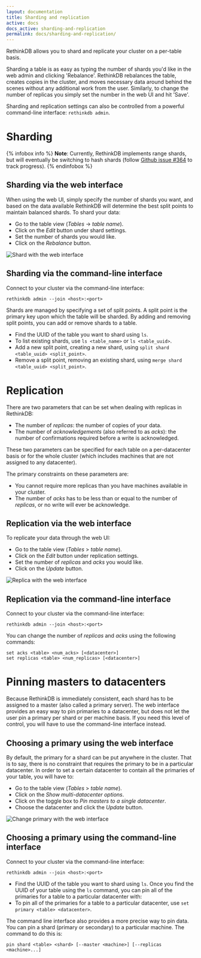 ```yaml
---
layout: documentation
title: Sharding and replication
active: docs
docs_active: sharding-and-replication
permalink: docs/sharding-and-replication/
---
```

RethinkDB allows you to shard and replicate your cluster on a per-table basis.

Sharding a table is as easy as typing the number of shards you'd like in the
web admin and clicking 'Rebalance'. RethinkDB rebalances the table, creates
copies in the cluster, and moves necessary data around behind the scenes
without any additional work from the user. Similarly, to change the number of
replicas you simply set the number in the web UI and hit 'Save'. 

Sharding and replication settings can also be
controlled from a powerful command-line interface: `rethinkdb admin`.

# Sharding #
{% infobox info %}
__Note__: Currently, RethinkDB implements range shards, but will eventually be
switching to hash shards (follow [Github
issue #364](https://github.com/rethinkdb/rethinkdb/issues/364) to track progress).
{% endinfobox %}

## Sharding via the web interface ##
 When using the web UI, simply  specify the number of shards you
 want, and based on the data available RethinkDB will determine the best split
 points to maintain balanced shards. To shard your data: 

- Go to the table view (_Tables_ &rarr; _table name_).
- Click on the _Edit_ button under shard settings.
- Set the number of shards you would like.
- Click on the _Rebalance_ button.

![Shard with the web interface](/assets/images/docs/administration/shard.png)

## Sharding via the command-line interface ##
Connect to your cluster via the command-line interface:

```
rethinkdb admin --join <host>:<port>
```

Shards are managed by specifying a set of split points. A split point is the
primary key upon which the table will be sharded. By adding and removing split
points, you can add or remove shards to a table.

- Find the UUID of the table you want to shard using `ls`.
- To list existing shards, use `ls <table_name>` or `ls <table_uuid>`.
- Add a new split point, creating a new shard, using `split shard <table_uuid>
  <split_point>`.
- Remove a split point, removing an existing shard, using `merge shard
  <table_uuid> <split_point>`.

# Replication #
There are two parameters that can be set when dealing with replicas in
RethinkDB:

- The number of _replicas_: the number of copies of your data.
- The number of _acknowledgements_ (also referred to as _acks_): the number of
  confirmations required before a write is acknowledged.  

These two parameters can be specified for each table on a per-datacenter basis
or for the whole cluster (which includes machines that are not assigned to any
datacenter).

The primary constraints on these parameters are:

- You cannot require more replicas than you have machines available in your
  cluster.
- The number of _acks_ has to be less than or equal to the number of
  _replicas_, or no write will ever be acknowledge.

## Replication via the web interface ##
To replicate your data through the web UI:

- Go to the table view (_Tables_ > _table name_).
- Click on the _Edit_ button under replication settings.
- Set the number of _replicas_ and _acks_ you would like.
- Click on the _Update_ button.

![Replica with the web interface](/assets/images/docs/administration/replica.png)

## Replication via the command-line interface ##
Connect to your cluster via the command-line interface:

```
rethinkdb admin --join <host>:<port>
```

You can change the number of _replicas_ and _acks_ using the following commands:

```
set acks <table> <num_acks> [<datacenter>]
set replicas <table> <num_replicas> [<datacenter>]
```

# Pinning masters to datacenters #
Because RethinkDB is immediately consistent, each shard has to be assigned to a
master (also called a primary server).  The web interface provides an easy way
to pin primaries to a datacenter, but does not let the user pin a primary per
shard or per machine basis. If you need this level of control, you will have to
use the command-line interface instead.

## Choosing a primary using the web interface  ##
By default, the primary for a shard can be put anywhere in the cluster. That is
to say, there is no constraint that requires the primary to be in a particular
datacenter.  In order to set a certain datacenter to contain all the primaries
of your table, you will have to:

- Go to the table view (_Tables_ > _table name_).
- Click on the _Show multi-datacenter options_.
- Click on the toggle box to _Pin masters to a single datacenter_.
- Choose the datacenter and click the _Update_ button.


![Change primary with the web interface](/assets/images/docs/administration/primary.png)

## Choosing a primary using the command-line interface ##
Connect to your cluster via the command-line interface:

```
rethinkdb admin --join <host>:<port>
```

- Find the UUID of the table you want to shard using `ls`.
Once you find the UUID of your table using the `ls` command, you can pin all of
the primaries for a table to a particular datacenter with:
- To pin all of the primaries for a table to a particular datacenter, use `set primary <table> <datacenter>`.

The command line interface also provides a more precise way to pin data. You
can pin a shard (primary or secondary) to a particular machine. The command to
do this is:

```
pin shard <table> <shard> [--master <machine>] [--replicas <machine>...]
```
